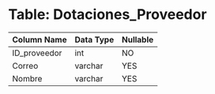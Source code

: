 # Table: Dotaciones_Proveedor

| Column Name | Data Type | Nullable |
|-------------|-----------|----------|
| ID_proveedor | int | NO |
| Correo | varchar | YES |
| Nombre | varchar | YES |
